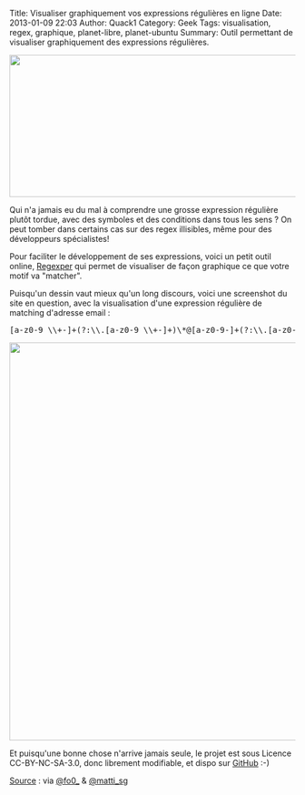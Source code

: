 Title: Visualiser graphiquement vos expressions régulières en ligne
Date: 2013-01-09 22:03
Author: Quack1
Category: Geek
Tags: visualisation, regex, graphique, planet-libre, planet-ubuntu
Summary: Outil permettant de visualiser graphiquement des expressions régulières.

<div align=center><img src="static/upload/i_know_regex.png" width="600" height="250" align=center /></div>

Qui n'a jamais eu du mal à comprendre une grosse expression régulière plutôt tordue, avec des symboles et des conditions dans tous les sens ? On peut tomber dans certains cas sur des regex illisibles, même pour des développeurs spécialistes!

Pour faciliter le développement de ses expressions, voici un petit outil online, [Regexper](http://www.regexper.com/) qui permet de visualiser de façon graphique ce que votre motif va "matcher". 

Puisqu'un dessin vaut mieux qu'un long discours, voici une screenshot du site en question, avec la visualisation d'une expression régulière de matching d'adresse email : 
<pre>
[a-z0-9_\\+-]+(?:\\.[a-z0-9_\\+-]+)\*@[a-z0-9-]+(?:\\.[a-z0-9-]+)\*\\.(?:[a-z]{2,4})
</pre>

<div align=center><a href="static/upload/regexper.png"><img src="static/upload/regexper.png" width="700" align="center" /></a></div> 

Et puisqu'une bonne chose n'arrive jamais seule, le projet est sous Licence CC-BY-NC-SA-3.0, donc librement modifiable, et dispo sur [GitHub](https://github.com/javallone/regexper) :-)

[Source](https://twitter.com/matti_sg/status/288758421136764928 "Source sur twitter") : via [@fo0_](https://twitter.com/fo0_) & [@matti_sg](https://twitter.com/matti_sg/status/288758421136764928)

